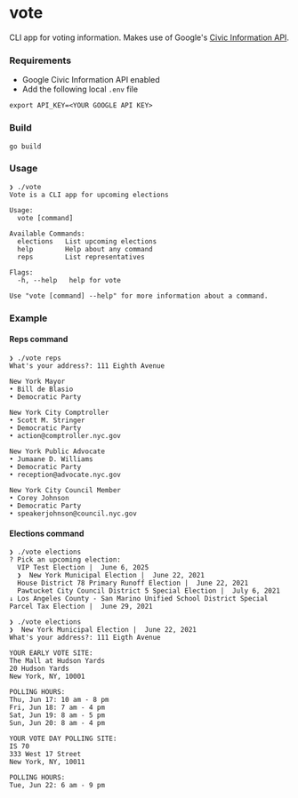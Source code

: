 # vote

CLI app for voting information. Makes use of Google's [Civic Information API](https://developers.google.com/civic-information).

### Requirements

- Google Civic Information API enabled
- Add the following local `.env` file

```shell
export API_KEY=<YOUR GOOGLE API KEY>
```

### Build

```shell
go build
```

### Usage
```
❯ ./vote
Vote is a CLI app for upcoming elections

Usage:
  vote [command]

Available Commands:
  elections   List upcoming elections
  help        Help about any command
  reps        List representatives

Flags:
  -h, --help   help for vote

Use "vote [command] --help" for more information about a command.
```

### Example

#### Reps command
```
❯ ./vote reps
What's your address?: 111 Eighth Avenue

New York Mayor
• Bill de Blasio
• Democratic Party

New York City Comptroller
• Scott M. Stringer
• Democratic Party
• action@comptroller.nyc.gov

New York Public Advocate
• Jumaane D. Williams
• Democratic Party
• reception@advocate.nyc.gov

New York City Council Member
• Corey Johnson
• Democratic Party
• speakerjohnson@council.nyc.gov
```

#### Elections command

```
❯ ./vote elections
? Pick an upcoming election:
  VIP Test Election |  June 6, 2025
  ❯️  New York Municipal Election |  June 22, 2021
  House District 78 Primary Runoff Election |  June 22, 2021
  Pawtucket City Council District 5 Special Election |  July 6, 2021
↓ Los Angeles County - San Marino Unified School District Special Parcel Tax Election |  June 29, 2021
```
```
❯ ./vote elections
❯️️  New York Municipal Election |  June 22, 2021
What's your address?: 111 Eigth Avenue

YOUR EARLY VOTE SITE:
The Mall at Hudson Yards
20 Hudson Yards
New York, NY, 10001

POLLING HOURS:
Thu, Jun 17: 10 am - 8 pm
Fri, Jun 18: 7 am - 4 pm
Sat, Jun 19: 8 am - 5 pm
Sun, Jun 20: 8 am - 4 pm

YOUR VOTE DAY POLLING SITE:
IS 70
333 West 17 Street
New York, NY, 10011

POLLING HOURS:
Tue, Jun 22: 6 am - 9 pm
```